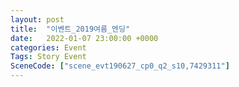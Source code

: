 ```yaml
---
layout: post
title:  "이벤트_2019여름_엔딩"
date:   2022-01-07 23:00:00 +0000
categories: Event
Tags: Story Event
SceneCode: ["scene_evt190627_cp0_q2_s10,7429311"]
---
```

